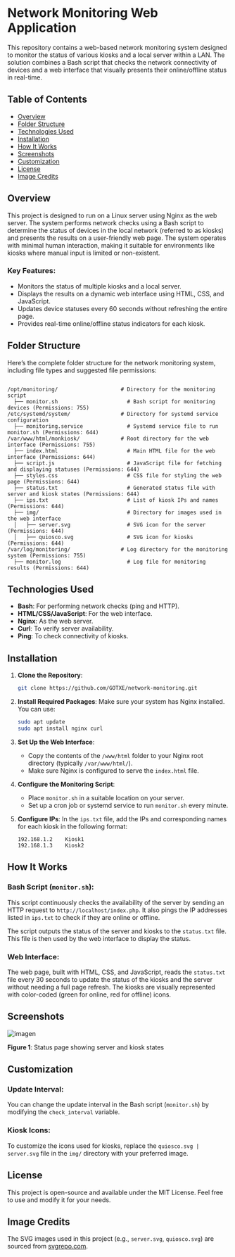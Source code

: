 # Network Monitoring Web Application

This repository contains a web-based network monitoring system designed to monitor the status of various kiosks and a local server within a LAN. The solution combines a Bash script that checks the network connectivity of devices and a web interface that visually presents their online/offline status in real-time.

## Table of Contents

- [Overview](#overview)
- [Folder Structure](#folder-structure)
- [Technologies Used](#technologies-used)
- [Installation](#installation)
- [How It Works](#how-it-works)
- [Screenshots](#screenshots)
- [Customization](#customization)
- [License](#license)
- [Image Credits](#image-credits)

## Overview

This project is designed to run on a Linux server using Nginx as the web server. The system performs network checks using a Bash script to determine the status of devices in the local network (referred to as kiosks) and presents the results on a user-friendly web page. The system operates with minimal human interaction, making it suitable for environments like kiosks where manual input is limited or non-existent.

### Key Features:

- Monitors the status of multiple kiosks and a local server.
- Displays the results on a dynamic web interface using HTML, CSS, and JavaScript.
- Updates device statuses every 60 seconds without refreshing the entire page.
- Provides real-time online/offline status indicators for each kiosk.


## Folder Structure

Here’s the complete folder structure for the network monitoring system, including file types and suggested file permissions:

```plaintext

/opt/monitoring/                    # Directory for the monitoring script
  ├── monitor.sh                      # Bash script for monitoring devices (Permissions: 755)
/etc/systemd/system/                # Directory for systemd service configuration
  ├── monitoring.service              # Systemd service file to run monitor.sh (Permissions: 644)
/var/www/html/monkiosk/             # Root directory for the web interface (Permissions: 755)
  ├── index.html                      # Main HTML file for the web interface (Permissions: 644)
  ├── script.js                       # JavaScript file for fetching and displaying statuses (Permissions: 644)
  ├── styles.css                      # CSS file for styling the web page (Permissions: 644)
  ├── status.txt                      # Generated status file with server and kiosk states (Permissions: 644)
  ├── ips.txt                         # List of kiosk IPs and names (Permissions: 644)
  ├── img/                            # Directory for images used in the web interface
  │   ├── server.svg                  # SVG icon for the server (Permissions: 644)
  │   ├── quiosco.svg                 # SVG icon for kiosks (Permissions: 644)
/var/log/monitoring/                # Log directory for the monitoring system (Permissions: 755)
  ├── monitor.log                     # Log file for monitoring results (Permissions: 644)
```

## Technologies Used

- **Bash**: For performing network checks (ping and HTTP).
- **HTML/CSS/JavaScript**: For the web interface.
- **Nginx**: As the web server.
- **Curl**: To verify server availability.
- **Ping**: To check connectivity of kiosks.

## Installation

1. **Clone the Repository**:
    ```bash
    git clone https://github.com/GOTXE/network-monitoring.git
    ```

2. **Install Required Packages**:
    Make sure your system has Nginx installed. You can use:
    ```bash
    sudo apt update
    sudo apt install nginx curl
    ```

3. **Set Up the Web Interface**:
    - Copy the contents of the `/www/html` folder to your Nginx root directory (typically `/var/www/html/`).
    - Make sure Nginx is configured to serve the `index.html` file.

4. **Configure the Monitoring Script**:
    - Place `monitor.sh` in a suitable location on your server.
    - Set up a cron job or systemd service to run `monitor.sh` every minute.

5. **Configure IPs**:
    In the `ips.txt` file, add the IPs and corresponding names for each kiosk in the following format:
    ```
    192.168.1.2    Kiosk1
    192.168.1.3    Kiosk2
    ```

## How It Works

### Bash Script (`monitor.sh`):

This script continuously checks the availability of the server by sending an HTTP request to `http://localhost/index.php`. It also pings the IP addresses listed in `ips.txt` to check if they are online or offline.

The script outputs the status of the server and kiosks to the `status.txt` file. This file is then used by the web interface to display the status.

### Web Interface:

The web page, built with HTML, CSS, and JavaScript, reads the `status.txt` file every 30 seconds to update the status of the kiosks and the server without needing a full page refresh. The kiosks are visually represented with color-coded (green for online, red for offline) icons.

## Screenshots
![imagen](https://github.com/user-attachments/assets/49281686-a957-457f-82fa-b72cdc1a42f9)


**Figure 1**: Status page showing server and kiosk states

## Customization

### Update Interval:

You can change the update interval in the Bash script (`monitor.sh`) by modifying the `check_interval` variable.

### Kiosk Icons:

To customize the icons used for kiosks, replace the `quiosco.svg | server.svg` file in the `img/` directory with your preferred image.

## License

This project is open-source and available under the MIT License. Feel free to use and modify it for your needs.

## Image Credits

The SVG images used in this project (e.g., `server.svg`, `quiosco.svg`) are sourced from [svgrepo.com](https://www.svgrepo.com).
